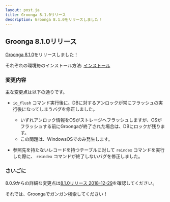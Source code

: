 ```yaml
---
layout: post.ja
title: Groonga 8.1.0リリース
description: Groonga 8.1.0をリリースしました！
---
```


## Groonga 8.1.0リリース

[Groonga 8.1.0](/ja/docs/news.html#release-8-1-0)をリリースしました！

それぞれの環境毎のインストール方法: [インストール](/ja/docs/install.html)

### 変更内容

主な変更点は以下の通りです。

* `io_flush` コマンド実行後に、DBに対するアンロックが常にフラッシュの実行後になってしまうバグを修正しました。
  * いずれアンロック情報をOSがストレージへフラッシュしますが、OSがフラッシュする前にGroongaが終了された場合は、DBにロックが残ります。
  * この問題は、WindowsOSでのみ発生します。

* 参照先を持たないレコードを持つテーブルに対して `reindex` コマンドを実行した際に、 `reindex` コマンドが終了しないバグを修正しました。

### さいごに

8.0.9からの詳細な変更点は[8.1.0リリース 2018-12-29](/ja/docs/news.html#release-8-1-0)を確認してください。

それでは、Groongaでガンガン検索してください！
